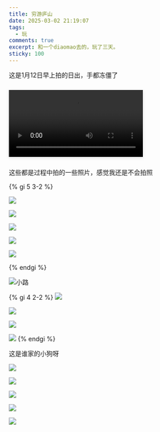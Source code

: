 ```yaml
---
title: 穷游庐山
date: 2025-03-02 21:19:07
tags:
  - 玩
comments: true
excerpt: 和一个diaomao去的，玩了三天。
sticky: 100
---
```

这是1月12日早上拍的日出，手都冻僵了

<div class="custom-video-container">
  <video 
    controls                   <!-- 启用原生控件 -->
    preload="metadata"         <!-- 仅预加载元数据 -->
    style="width: 100%; border-radius: 8px;"
    poster="https://你的R2域名/path/poster.jpg"  <!-- 视频封面（可选） -->
  >
    <!-- 直接使用 R2 直链 -->
    <source src="https://pub-a3f1bd9f229949c4a1c424d879a5badf.r2.dev/d6314d3601dd96f7d6a73ed60e5e989f.mp4" type="video/mp4">
    您的浏览器不支持视频播放
  </video>
</div>

<!-- 响应式样式（可选） -->
<style>
.custom-video-container {
  max-width: 800px;
  margin: 1.5rem auto;
}
video {
  background: #000;
  box-shadow: 0 2px 8px rgba(0,0,0,0.1);
}
</style>

这些都是过程中拍的一些照片，感觉我还是不会拍照

{% gi 5 3-2 %}

![](https://cdn.jsdelivr.net/gh/tingshuo-yiqing/PicGo-tuchuang/img/20250302092151263.jpg)

![](https://cdn.jsdelivr.net/gh/tingshuo-yiqing/PicGo-tuchuang/img/20250302092226918.jpg)

![](https://cdn.jsdelivr.net/gh/tingshuo-yiqing/PicGo-tuchuang/img/20250302092154663.jpg)

![](https://cdn.jsdelivr.net/gh/tingshuo-yiqing/PicGo-tuchuang/img/20250302092230718.jpg)

![](https://cdn.jsdelivr.net/gh/tingshuo-yiqing/PicGo-tuchuang/img/20250302092224158.jpg)

{% endgi %}

![小路](https://cdn.jsdelivr.net/gh/tingshuo-yiqing/PicGo-tuchuang/img/20250302092221937.jpg)

{% gi 4 2-2 %}
![](https://cdn.jsdelivr.net/gh/tingshuo-yiqing/PicGo-tuchuang/img/20250302094904533.jpg)

![](https://cdn.jsdelivr.net/gh/tingshuo-yiqing/PicGo-tuchuang/img/20250302094904531.jpg)


![](https://cdn.jsdelivr.net/gh/tingshuo-yiqing/PicGo-tuchuang/img/20250302094904530.jpg)

![](https://cdn.jsdelivr.net/gh/tingshuo-yiqing/PicGo-tuchuang/img/20250302094904529.jpg)
{% endgi %}

这是谁家的小狗呀

![](https://cdn.jsdelivr.net/gh/tingshuo-yiqing/PicGo-tuchuang/img/20250302094904525.jpg)

![](https://cdn.jsdelivr.net/gh/tingshuo-yiqing/PicGo-tuchuang/img/20250302094904526.jpg)

![](https://cdn.jsdelivr.net/gh/tingshuo-yiqing/PicGo-tuchuang/img/20250302094904532.jpg)

![](https://cdn.jsdelivr.net/gh/tingshuo-yiqing/PicGo-tuchuang/img/20250302094904528.jpg)

![](https://cdn.jsdelivr.net/gh/tingshuo-yiqing/PicGo-tuchuang/img/20250302094904527.jpg)

